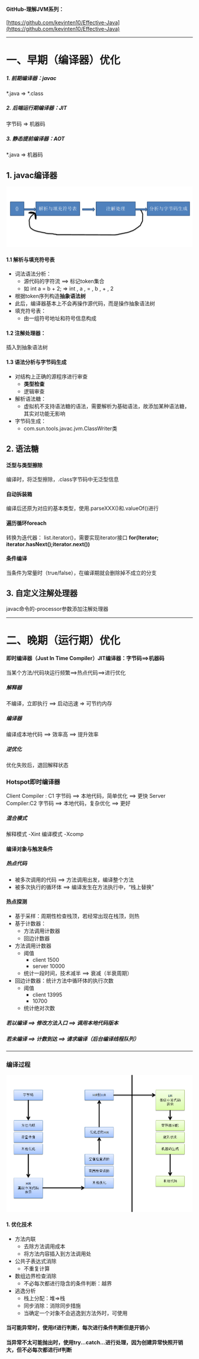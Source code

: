 #### GitHub-理解JVM系列：
[https://github.com/kevinten10/Effective-Java](https://github.com/kevinten10/Effective-Java)

------------------------------------------------------------------------------------------------------------------------------------------------
# 一、早期（编译器）优化
##### 1. 前期编译器：javac
*.java => *.class
##### 2. 后端运行期编译器：JIT
字节码 => 机器码
##### 3. 静态提前编译器：AOT
*.java => 机器码

## 1. javac编译器
![javac](images/javac.png)

#### 1.1 解析与填充符号表
* 词法语法分析：
	* 源代码的字符流 ==> 标记token集合
	* 如 int a = b + 2;  ⇒ int , a , = , b , + , 2 
* 根据token序列构造**抽象语法树**
* 此后，编译器基本上不会再操作源代码，而是操作抽象语法树
* 填充符号表：
	* 由一组符号地址和符号信息构成

#### 1.2 注解处理器：
插入到抽象语法树

#### 1.3 语法分析与字节码生成
* 对结构上正确的源程序进行审查
	* **类型检查**
	* 逻辑审查
* 解析语法糖：
	* 虚拟机不支持语法糖的语法，需要解析为基础语法，故添加某种语法糖，其实对功能无影响
* 字节码生成：
	* com.sun.tools.javac.jvm.ClassWriter类

## 2. 语法糖
#### 泛型与类型擦除
编译时，将泛型擦除，.class字节码中无泛型信息
#### 自动拆装箱
编译后还原为对应的基本类型，使用.parseXXX()和.valueOf()进行
#### 遍历循环foreach
转换为迭代器： list.iterator()，需要实现iterator接口
**for(Iterator; iterator.hasNext();iterator.next())** 
#### **条件编译**
当条件为常量时（true/false），在编译期就会删除掉不成立的分支

## 3. 自定义注解处理器
javac命令的-processor参数添加注解处理器

-----------------------------------------------------------------------------------------------------------------------------
# 二、晚期（运行期）优化
#### 即时编译器（Just In Time Compiler）JIT编译器：字节码==>机器码
当某个方法/代码块运行频繁==>热点代码==>进行优化

##### 解释器
不编译，立即执行 ==> 启动迅速 ⇒ 可节约内存
##### 编译器
编译成本地代码 ==> 效率高 ==> 提升效率

##### 逆优化
优化失败后，退回解释状态

### Hotspot即时编译器
Client Compiler : C1 字节码 ==> 本地代码，简单优化 ==> 更快
Server Compiler:C2 字节码 ==> 本地代码，复杂优化 ==> 更好

##### 混合模式
解释模式 -Xint
编译模式 -Xcomp

#### 编译对象与触发条件
##### 热点代码
* 被多次调用的代码 ==> 方法调用出发，编译整个方法
* 被多次执行的循环体 ==> 编译发生在方法执行中，“栈上替换”
#### 热点探测
* 基于采样：周期性检查栈顶，若经常出现在栈顶，则热
* 基于计数器：
	* 方法调用计数器
	* 回边计数器
* 方法调用计数器
	* 阈值
		* client 1500
		* server 10000
  * 统计一段时间，技术减半 ==> 衰减（半衰周期）
* 回边计数器：统计方法中循环体的执行次数
	* 阈值
		* client 13995
		* 10700
	* 统计绝对次数

##### 若以编译 ==> 修改方法入口 ==> 调用本地代码版本
##### 若未编译 ==> 计数到达 ==> 请求编译（后台编译线程队列）

---------------------------
### 编译过程
![编译过程](images/编译过程.png)

#### 1. 优化技术
* 方法内联
	* 去除方法调用成本
	* 将方法内容插入到方法调用处
* 公共子表达式消除
	* 不重复计算
* 数组边界检查消除
	* 不必每次都进行隐含的条件判断：越界
* 逃逸分析
	* 栈上分配：堆=>栈
	* 同步消除：消除同步措施
	* 当确定一个对象不会逃逸到方法外时，可使用


#### **当可能异常时，使用if进行判断，每次进行条件判断但是开销小**
#### **当异常不太可能抛出时，使用try...catch...进行处理，因为创建异常快照开销大，但不必每次都进行if判断**